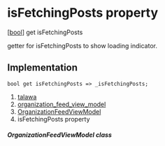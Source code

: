 
<div>

# isFetchingPosts property

</div>



[[bool](https://api.flutter.dev/flutter/dart-core/bool-class.html)]
get isFetchingPosts



getter for isFetchingPosts to show loading indicator.



## Implementation

``` language-dart
bool get isFetchingPosts => _isFetchingPosts;
```








1.  [talawa](../../index.html)
2.  [organization_feed_view_model](../../view_model_after_auth_view_models_feed_view_models_organization_feed_view_model/)
3.  [OrganizationFeedViewModel](../../view_model_after_auth_view_models_feed_view_models_organization_feed_view_model/OrganizationFeedViewModel-class.html)
4.  isFetchingPosts property

##### OrganizationFeedViewModel class







